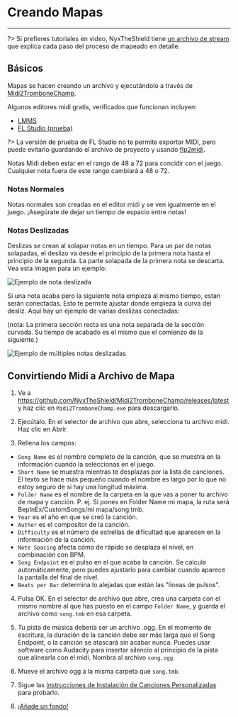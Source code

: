 # Creando Mapas
---

?> Si prefieres tutoriales en video, NyxTheShield tiene [un archivo de stream](https://www.youtube.com/watch?v=ig27SlJveGs) que explica cada paso del proceso de mapeado en detalle.

## Básicos
Mapas se hacen creando un archivo y ejecutándolo a través de [Midi2TromboneChamp](https://github.com/NyxTheShield/Midi2TromboneChamp).

Algunos editores midi gratis, verificados que funcionan incluyen:
- [LMMS](https://lmms.io/)
- [FL Studio (prueba)](https://www.image-line.com/fl-studio-download/)

?> La versión de prueba de FL Studio no te permite exportar MIDI, pero puede evitarlo guardando el archivo de proyecto y usando [flp2midi](https://github.com/Kaydax/flp2midi).

Notas Midi deben estar en el rango de 48 a 72 para concidir con el juego. Cualquier nota fuera de este rango cambiará a 48 o 72.

### Notas Normales

Notas normales son creadas en el editor midi y se ven igualmente en el juego. ¡Asegúrate de dejar un tiempo de espacio entre notas!

### Notas Deslizadas

Deslizas se crean al solapar notas en un tiempo. Para un par de notas solapadas, el deslizo va desde el principio de la primera nota hasta el principio de la segunda. La parte solapada de la primera nota se descarta. Vea esta imagen para un ejemplo:

![Ejemplo de nota deslizada](../docs/files/slide1.png)

Si una nota acaba pero la siguiente nota empieza al mismo tiempo, estan serán conectadas. Esto te permite ajustar donde empieza la curva del desliz. Aquí hay un ejemplo de varias deslizas conectadas:

(nota: La primera sección recta es una nota separada de la sección curvada. Su tiempo de acabado es el mismo que el comienzo de la siguiente.)

![Ejemplo de múltiples notas deslizadas](../docs/files/slide2.png)

## Convirtiendo Midi a Archivo de Mapa

1. Ve a <https://github.com/NyxTheShield/Midi2TromboneChamp/releases/latest> y haz clic en `Midi2TromboneChamp.exe` para descargarlo.

2. Ejecútalo. En el selector de archivo que abre, selecciona tu archivo midi. Haz clic en Abrir.

3. Rellena los campos:
 - `Song Name` es el nombre completo de la canción, que se muestra en la información cuando la seleccionas en el juego.
 - `Short Name` se muestra mientras te desplazas por la lista de canciones. El texto se hace más pequeño cuando el nombre es largo por lo que no estoy seguro de si hay una longitud máxima.
 - `Folder Name` es el nombre de la carpeta en la que vas a poner tu archivo de mapa y canción. P. ej. Si pones en Folder Name mi mapa, la ruta será BepInEx/CustomSongs/mi mapa/song.tmb.
 - `Year` es el año en que se creó la canción.
 - `Author` es el compositor de la canción.
 - `Difficulty` es el número de estrellas de dificultad que aparecen en la información de la canción.
 - `Note Spacing` afecta cómo de rápido se desplaza el nivel, en combinación con BPM.
 - `Song Endpoint` es el pulso en el que acaba la canción. Se calcula automáticamente, pero puedes ajustarlo para cambiar cuando aparece la pantalla del final de nivel.
 - `Beats per Bar` determina lo alejadas que están las "líneas de pulsos".

4. Pulsa OK. En el selector de archivo que abre, crea una carpeta con el mismo nombre al que has puesto en el campo `Folder Name`, y guarda el archivo como `song.tmb` en esa carpeta.

5. Tu pista de música debería ser un archivo .ogg. En el momento de escritura, la duración de la canción debe ser más larga que el Song Endpoint, o la canción se atascará sin acabar nunca. Puedes usar software como Audacity para insertar silencio al principio de la pista que alinearla con el midi. Nombra al archivo `song.ogg`.

6. Mueve el archivo ogg a la misma carpeta que `song.tmb`.

7. Sigue las [Instrucciones de Instalación de Canciones Personalizadas](installing-songs) para probarlo.

8. [¡Añade un fondo!](chart-backgrounds)